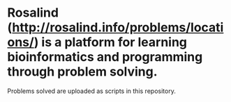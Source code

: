 # Rosalind (http://rosalind.info/problems/locations/) is a platform for learning bioinformatics and programming through problem solving.
Problems solved are uploaded as scripts in this repository.

